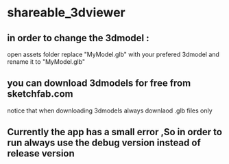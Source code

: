 # shareable_3dviewer

## in order to change the 3dmodel :
  open assets folder replace "MyModel.glb" with your prefered 3dmodel and rename it to "MyModel.glb"
## you can download 3dmodels for free from sketchfab.com 
  notice that when downloading 3dmodels always downlaod .glb files only
## Currently the app has a small error ,So in order to run always use the debug version instead of release version

